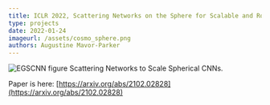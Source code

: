 ```yaml
---
title: ICLR 2022, Scattering Networks on the Sphere for Scalable and Rotationally Equivariant Spherical CNNs, Jason D. McEwen, Christopher G. R. Wallis, Augustine Mavor-Parker
type: projects
date: 2022-01-24
imageurl: /assets/cosmo_sphere.png
authors: Augustine Mavor-Parker
---
```

![EGSCNN figure](https://raw.githubusercontent.com/self-supervisor/self-supervisor.github.io/master/assets/cosmo_sphere.png)
Scattering Networks to Scale Spherical CNNs.

Paper is here: [https://arxiv.org/abs/2102.02828](https://arxiv.org/abs/2102.02828)
